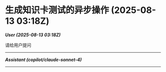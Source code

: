 <!-- Generated by SpecStory -->

<!-- vscode Session 97f685ad-fa83-41ef-8dcb-c95ece11f6cb (2025-08-13 03:18Z) -->

# 生成知识卡测试的异步操作 (2025-08-13 03:18Z)

_**User (2025-08-13 03:18Z)**_

请给用户提问

---

_**Assistant (copilot/claude-sonnet-4)**_



---

